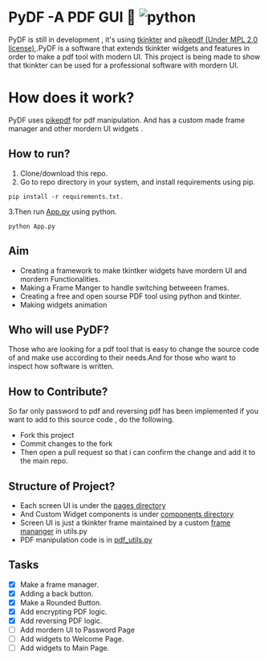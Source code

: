 # PyDF -A PDF GUI :bookmark_tabs: ![python](https://img.shields.io/badge/Python-FFD43B?style=for-the-badge&logo=python&logoColor=blue)
PyDF is still in development , it's  using [tkinkter](https://github.com/python/cpython/tree/main/Lib/tkinter)  and [pikepdf (Under MPL 2.0 license) ](https://github.com/pikepdf/pikepdf).PyDF is a software that extends tkinkter widgets and features in order to make  a pdf tool with modern UI. This project is being made to show that tkinkter can be used for a professional software with mordern UI.
# How does it work?
PyDF uses [pikepdf](https://github.com/pikepdf/pikepdf) for pdf manipulation. And has a custom made frame manager and other mordern UI widgets .
## How to run?
1. Clone/download this repo.
2. Go to repo directory in your system, and install requirements using pip.
````
pip install -r requirements.txt.
````
3.Then run [App.py](App.py) using python.
````
python App.py
````
## Aim
- Creating a framework to make tkintker widgets have mordern UI and mordern Functionalities.
- Making a Frame Manger to handle switching betweeen frames.
- Creating a free and open sourse PDF tool using python and tkinter.
- Making widgets animation 
## Who will use PyDF?
Those who are looking for a pdf tool that is easy to change the source code of and make use according to their needs.And for those who want to inspect how software is written.
## How to Contribute?
So far only password to pdf and reversing pdf has been implemented 
if you want to add to this source code , do the following.
- Fork this project 
- Commit changes to the fork 
- Then open a pull request so that i can confirm the change and add it to the main repo.
## Structure of Project?
- Each screen UI is under the [pages directory](/pages)
- And Custom Widget components is under [components directory](/components)
- Screen UI is just a tkinkter frame maintained by a custom [frame mananger](utils.py) in utils.py 
- PDF manipulation code is in [pdf_utils.py](pdf_utils.py)
## Tasks
- [x] Make a frame manager.
- [x] Adding a back button.
- [x] Make a Rounded Button.
- [x] Add encrypting PDF logic.
- [x] Add reversing PDF logic.
- [ ] Add mordern UI to Password Page
- [ ] Add widgets to Welcome Page.
- [ ] Add widgets to Main Page.
